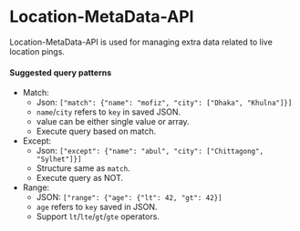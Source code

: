 # Location-MetaData-API

Location-MetaData-API is used for managing extra data related to live location pings.

#### Suggested query patterns
 - Match: 
    -  Json: `["match": {"name": "mofiz", "city": ["Dhaka", "Khulna"]}]`
    -  `name`/`city` refers to `key` in saved JSON.
    -  value can be either single value or array.
    -  Execute query based on match.
 - Except: 
    -  Json: `["except": {"name": "abul", "city": ["Chittagong", "Sylhet"]}]`
    -  Structure same as `match`.
    -  Execute query as NOT.
 - Range: 
    -  JSON: `["range": {"age": {"lt": 42, "gt": 42}]`
    -  `age` refers to `key` saved in JSON.
    -  Support `lt`/`lte`/`gt`/`gte` operators.
